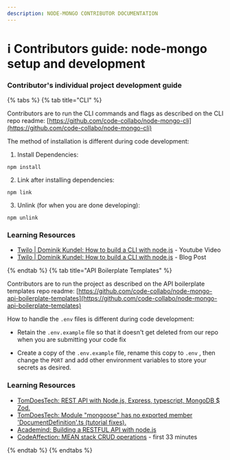 ```yaml
---
description: NODE-MONGO CONTRIBUTOR DOCUMENTATION
---
```


# ℹ Contributors guide: node-mongo setup and development


### Contributor's individual project development guide

{% tabs %}
{% tab title="CLI" %}

Contributors are to run the CLI commands and flags as described on the CLI repo readme: [https://github.com/code-collabo/node-mongo-cli](https://github.com/code-collabo/node-mongo-cli)

The method of installation is different during code development:

1. Install Dependencies:

```
npm install
```

2. Link after installing dependencies:

```
npm link
```

3. Unlink (for when you are done developing):

```
npm unlink
```
### Learning Resources
- [Twilo | Dominik Kundel: How to build a CLI with node.js](https://youtu.be/s2h28p4s-Xs) - Youtube Video
- [Twilo | Dominik Kundel: How to build a CLI with node.js](https://www.twilio.com/blog/how-to-build-a-cli-with-node-js) - Blog Post

{% endtab %}
{% tab title="API Boilerplate Templates" %}

Contributors are to run the project as described on the API boilerplate templates repo readme: [https://github.com/code-collabo/node-mongo-api-boilerplate-templates](https://github.com/code-collabo/node-mongo-api-boilerplate-templates)

How to handle the `.env` files is different during code development:

- Retain the `.env.example` file so that it doesn't get deleted from our repo when you are submitting your code fix

- Create a copy of the `.env.example` file, rename this copy to `.env` , then change the `PORT` and add other environment variables to store your secrets as desired.

### Learning Resources
- [TomDoesTech: REST API with Node.js, Express, typescript, MongoDB $ Zod.](https://youtu.be/s2h28p4s-Xs)
- [TomDoesTech: Module "mongoose" has no exported member 'DocumentDefinition'.ts (tutorial fixes).](https://youtu.be/s2h28p4s-Xs)
- [Academind: Building a RESTFUL API with node.js](https://youtu.be/s2h28p4s-Xs)
- [CodeAffection: MEAN stack CRUD operations](https://youtu.be/s2h28p4s-Xs) - first 33 minutes

{% endtab %}
{% endtabs %}